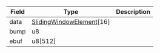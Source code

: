 | Field | Type                                                               | Description |
| ----- | ------------------------------------------------------------------ | ----------- |
| data  | [SlidingWindowElement](/solana/idl/types/slidingwindowelement)[16] |             |
| bump  | u8                                                                 |             |
| ebuf  | u8[512]                                                            |             |
